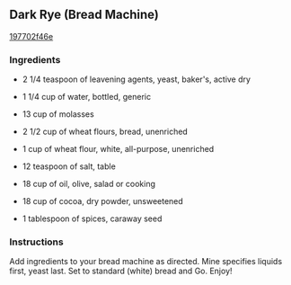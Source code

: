 ## Dark Rye (Bread Machine)

[197702f46e](http://www.food.com/recipe/dark-rye-bread-machine-425979)

### Ingredients

 - 2 1/4 teaspoon of leavening agents, yeast, baker's, active dry

 - 1 1/4 cup of water, bottled, generic

 - 13 cup of molasses

 - 2 1/2 cup of wheat flours, bread, unenriched

 - 1 cup of wheat flour, white, all-purpose, unenriched

 - 12 teaspoon of salt, table

 - 18 cup of oil, olive, salad or cooking

 - 18 cup of cocoa, dry powder, unsweetened

 - 1 tablespoon of spices, caraway seed

### Instructions

Add ingredients to your bread machine as directed. Mine specifies liquids first, yeast last. Set to standard (white) bread and Go. Enjoy!